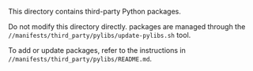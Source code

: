 This directory contains third-party Python packages.

Do not modify this directory directly. packages are managed through the
`//manifests/third_party/pylibs/update-pylibs.sh` tool.

To add or update packages, refer to the instructions in
`//manifests/third_party/pylibs/README.md`.
